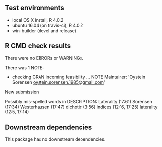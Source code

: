 ## Test environments
* local OS X install, R 4.0.2
* ubuntu 16.04 (on travis-ci), R 4.0.2
* win-builder (devel and release)

## R CMD check results
There were no ERRORs or WARNINGs.

There was 1 NOTE:

* checking CRAN incoming feasibility ... NOTE
Maintainer: 'Oystein Sorensen <oystein.sorensen.1985@gmail.com>'

New submission

Possibly mis-spelled words in DESCRIPTION:
  Laterality (17:61)
  Sorensen (17:34)
  Westerhausen (17:47)
  dichotic (3:56)
  indices (12:16, 17:25)
  laterality (12:5, 17:14)

## Downstream dependencies
This package has no downstream dependencies.
